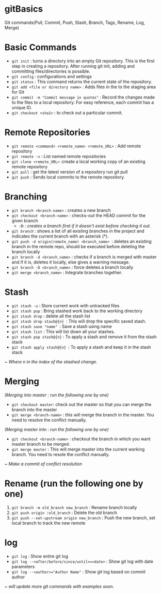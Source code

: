 # gitBasics
Git commands(Pull, Commit, Push, Stash, Branch, Tags, Rename, Log, Merge)

# Basic Commands
- ```git init``` : turns a directory into an empty Git repository. This is the first step in creating a repository. After running git init, adding and committing files/directories is possible. 
- ```git config``` : configurations and settings
- ```git status``` : This command returns the current state of the repository.
- ```git add <file or directory name>``` : Adds files in the to the staging area for Git
- ```git commit -m "Commit message in quotes"``` : Record the changes made to the files to a local repository. For easy reference, each commit has a unique ID.
- ```git checkout <sha1>``` : to check out a particular commit.
  
  
# Remote Repositories
- ```git remote <command> <remote_name> <remote_URL>``` : Add remote repository
- ```git remote -v``` : List named remote repositories
- ```git clone <remote_URL>``` :create a local working copy of an existing remote repository
- ```git pull``` : get the latest version of a repository run git pull
- ```git push```  : Sends local commits to the remote repository.  


# Branching 
- ```git branch <branch-name>``` : creates a new branch
- ```git checkout <branch-name>``` : checks-out the HEAD commit for the given branch
    - *-b : creates a branch first if it doesn’t exist before checking it out.*
- ```git branch``` : shows a list of all existing branches in the project and indicates the current branch with an asterisk (*).
- ```git push -d origin(remote_name) <branch_name> ```: deletes an existing branch in the remote repo, should be executed before deleting the branch locally
- ```git branch -d <branch_name>``` : checks if a branch is merged with master and if it is, deletes it locally, else gives a warning message.
- ```git branch -D <branch_name>``` : force deletes a branch locally
- ```git merge <branch_name>``` : Integrate branches together.
  

# Stash
- ```git stash -u``` : Store current work with untracked files
- ```git stash pop``` : Bring stashed work back to the working directory
- ```git stash drop``` : delete all the stash list
- ```git stash drop stash@{n} ```:  This will drop the specific  saved stash.
- ```git stash save "name" ```: Save a stash using name
- ```git stash list``` : This will list down all your stashes.
- ```git stash pop stash@{n}``` : To apply a stash and remove it from the stash stack
- ```git stash apply stash@{n} ```: To apply a stash and keep it in the stash stack

~ *Where n in the index of the stashed change.*


# Merging 
 *(Merging <branch-name>  into master : run the following one by one)*
  
- ```git checkout master```: check out the master so that you can merge the branch into the master
- ```git merge <branch-name>``` : this will merge the branch in the master. You need to resolve the conflict manually.
 
 *(Merging  master into <branch-name> : run the following one by one)*
  
- ```git checkout <branch-name>``` :  checkout the branch in which you want master branch to be merged.
- ```git merge master``` :  This will merge master into the current working branch. You need to resole the conflict manually.   

~ *Make a commit of conflict resolution*


# Rename (run the following one by one)
1. ```git branch -m old_branch new_branch``` : Rename branch locally    
2. ```git push origin :old_branch``` : Delete the old branch    
3. ```git push --set-upstream origin new_branch``` : Push the new branch, set local branch to track the new remote


# log
- ```git log``` : Show entire git log
- ```git log --<after/before/since/until>=<date>``` : Show git log with date parameters
- ```git log --<author>="Author Name"``` : Show git log based on commit author



~ *will update more git commands with examples soon.*
